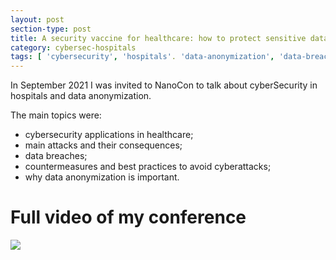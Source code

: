 ```yaml
---
layout: post
section-type: post
title: A security vaccine for healthcare: how to protect sensitive data
category: cybersec-hospitals
tags: [ 'cybersecurity', 'hospitals'. 'data-anonymization', 'data-breach', 'best-practices']
---
```


In September 2021 I was invited to NanoCon to talk about cyberSecurity in hospitals and data anonymization.

The main topics were:
- cybersecurity applications in healthcare;
- main attacks and their consequences;
- data breaches;
- countermeasures and best practices to avoid cyberattacks;
- why data anonymization is important.


# Full video of my conference
![](https://www.youtube.com/watch?v=QrR8EVVs9qE)
